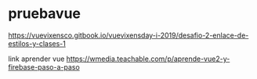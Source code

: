 # pruebavue

https://vuevixensco.gitbook.io/vuevixensday-i-2019/desafio-2-enlace-de-estilos-y-clases-1

link aprender vue
https://wmedia.teachable.com/p/aprende-vue2-y-firebase-paso-a-paso
